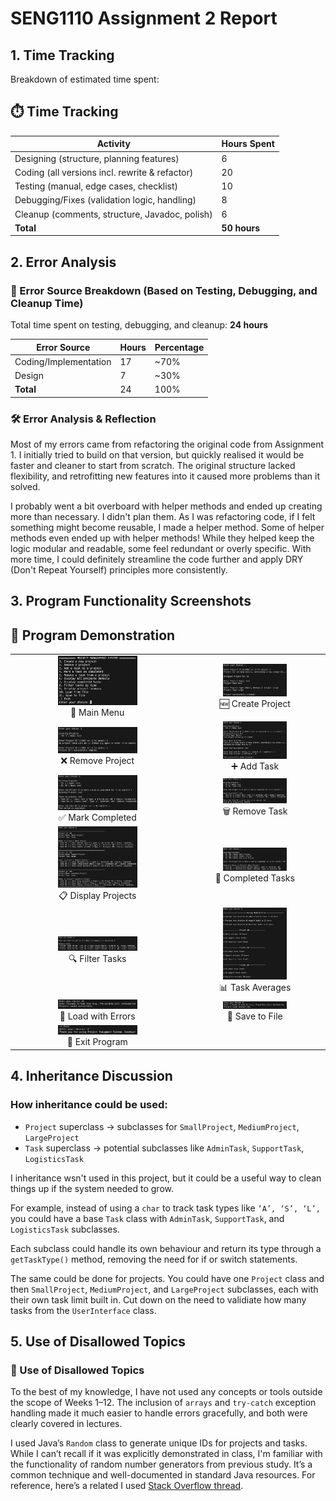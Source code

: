 # SENG1110 Assignment 2 Report

## 1. Time Tracking

Breakdown of estimated time spent:

## ⏱️ Time Tracking

| **Activity**                                   | **Hours Spent** |
|------------------------------------------------|-----------------|
| Designing (structure, planning features)       | 6               |
| Coding (all versions incl. rewrite & refactor) | 20              |
| Testing (manual, edge cases, checklist)        | 10              |
| Debugging/Fixes (validation logic, handling)   | 8               |
| Cleanup (comments, structure, Javadoc, polish) | 6               |
| **Total**                                      | **50 hours**    |

## 2. Error Analysis

### 🐞 Error Source Breakdown (Based on Testing, Debugging, and Cleanup Time)

Total time spent on testing, debugging, and cleanup: **24 hours**

| Error Source               | Hours | Percentage |
|---------------------------|-------|------------|
| Coding/Implementation     | 17    | ~70%       |
| Design                    | 7     | ~30%       |
| **Total**                 | 24    | 100%       |

### 🛠️ Error Analysis & Reflection

Most of my errors came from refactoring the original code from Assignment 1. I initially tried to build on that version, but quickly realised it would be faster and cleaner to start from scratch. The original structure lacked flexibility, and retrofitting new features into it caused more problems than it solved.

I probably went a bit overboard with helper methods and ended up creating more than necessary. I didn't plan them. As I was refactoring code, if I felt something might become reusable, I made a helper method. Some of helper methods even ended up with helper methods! While they helped keep the logic modular and readable, some feel redundant or overly specific. With more time, I could definitely streamline the code further and apply DRY (Don't Repeat Yourself) principles more consistently.


## 3. Program Functionality Screenshots

## 📸 Program Demonstration


<table>
  <tr>
    <td align="center"><img src="./screenshots/0menu.png" width="48%"/><br/>🧭 Main Menu</td>
    <td align="center"><img src="./screenshots/1createProject.png" width="48%"/><br/>🆕 Create Project</td>
  </tr>
  <tr>
    <td align="center"><img src="./screenshots/2removeProject.png" width="48%"/><br/>❌ Remove Project</td>
    <td align="center"><img src="./screenshots/3addTask.png" width="48%"/><br/>➕ Add Task</td>
  </tr>
  <tr>
    <td align="center"><img src="./screenshots/4markComplete.png" width="48%"/><br/>✅ Mark Completed</td>
    <td align="center"><img src="./screenshots/5removeTask.png" width="48%"/><br/>🗑️ Remove Task</td>
  </tr>
  <tr>
    <td align="center"><img src="./screenshots/6displayAllProjects.png" width="48%"/><br/>📋 Display Projects</td>
    <td align="center"><img src="./screenshots/7completedTasks.png" width="48%"/><br/>📌 Completed Tasks</td>
  </tr>
  <tr>
    <td align="center"><img src="./screenshots/8tasksByType.png" width="48%"/><br/>🔍 Filter Tasks</td>
    <td align="center"><img src="./screenshots/9displayAverages.png" width="48%"/><br/>📊 Task Averages</td>
  </tr>
  <tr>
    <td align="center"><img src="./screenshots/10testLoad.png" width="48%"/><br/>📂 Load with Errors</td>
    <td align="center"><img src="./screenshots/11testSave.png" width="48%"/><br/>💾 Save to File</td>
  </tr>
  <tr>
    <td align="center"><img src="./screenshots/12exit.png" width="48%"/><br/>👋 Exit Program</td>
    <td></td>
  </tr>
</table>

## 4. Inheritance Discussion

### How inheritance **could be used**:

- `Project` superclass → subclasses for `SmallProject`, `MediumProject`, `LargeProject`
- `Task` superclass → potential subclasses like `AdminTask`, `SupportTask`, `LogisticsTask`

I inheritance wsn't used in this project, but it could be a useful way to clean things up if the system needed to grow. 

For example, instead of using a `char` to track task types like `‘A’, ‘S’, ‘L’,` you could have a base `Task` class with `AdminTask`, `SupportTask`, and `LogisticsTask` subclasses. 

Each subclass could handle its own behaviour and return its type through a `getTaskType()` method, removing the need for if or switch statements.

The same could be done for projects. You could have one `Project` class and then `SmallProject`, `MediumProject`, and `LargeProject` subclasses, each with their own task limit built in. Cut down on the need to validiate how many tasks from the `UserInterface` class.


## 5. Use of Disallowed Topics

### 🚫 Use of Disallowed Topics

To the best of my knowledge, I have not used any concepts or tools outside the scope of Weeks 1–12. The inclusion of `arrays` and `try-catch` exception handling made it much easier to handle errors gracefully, and both were clearly covered in lectures.

I used Java’s `Random` class to generate unique IDs for projects and tasks. While I can’t recall if it was explicitly demonstrated in class, I'm familiar with the functionality of random number generators from previous study. It’s a common technique and well-documented in standard Java resources. For reference, here’s a related I used [Stack Overflow thread](https://stackoverflow.com/questions/363681/how-do-i-generate-random-integers-within-a-specific-range-in-java/).

